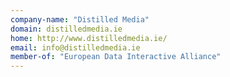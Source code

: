 ```yaml
---
company-name: "Distilled Media"
domain: distilledmedia.ie
home: http://www.distilledmedia.ie/
email: info@distilledmedia.ie
member-of: "European Data Interactive Alliance"
---
```




